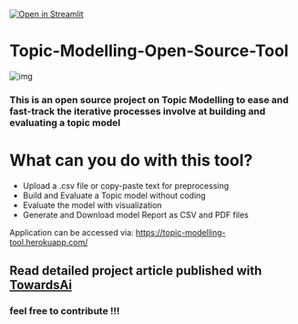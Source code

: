 [![Open in Streamlit](https://static.streamlit.io/badges/streamlit_badge_black_white.svg)](https://share.streamlit.io/opeyemibami/topic-modelling-open-source-tool/master/app.py/+/)

# Topic-Modelling-Open-Source-Tool
![img](https://github.com/opeyemibami/Topic-Modelling-Open-Source-Tool/blob/master/img/img1.png)
### This is an open source project on Topic Modelling to ease and fast-track the iterative processes involve at building and evaluating a topic model 
# What can you do with this tool?
- Upload a .csv file or copy-paste text for preprocessing 
- Build and Evaluate a Topic model without coding
- Evaluate the model with visualization 
- Generate and Download model Report as CSV and PDF files 

Application can be accessed via: https://topic-modelling-tool.herokuapp.com/

## Read detailed project article published with [TowardsAi](https://medium.com/towards-artificial-intelligence/topic-modeling-open-source-tool-fbdcc06f43f6) 

### feel free to contribute !!!
